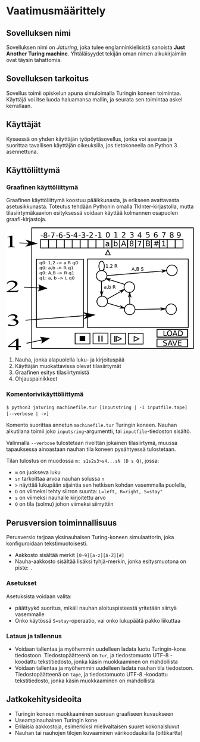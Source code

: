 # Vaatimusmäärittely

## Sovelluksen nimi

Sovelluksen nimi on *Jaturing*, joka tulee englanninkielisistä sanoista **Just Another Turing machine**. Yhtäläisyydet tekijän oman nimen alkukirjaimiin ovat täysin tahattomia.

## Sovelluksen tarkoitus

Sovellus toimii opiskelun apuna simuloimalla Turingin koneen toimintaa. Käyttäjä voi itse luoda haluamansa mallin, ja seurata sen toimintaa askel kerrallaan.

## Käyttäjät
Kyseessä on yhden käyttäjän työpöytäsovellus, jonka voi asentaa ja suorittaa tavallisen käyttäjän oikeuksilla, jos tietokoneella on Python 3 asennettuna.

## Käyttöliittymä

### Graafinen käyttöliittymä

Graafinen käyttöliittymä koostuu pääikkunasta, ja erikseen avattavasta asetusikkunasta. Toteutus tehdään Pythonin omalla TkInter-kirjastolla, mutta tilasiirtymäkaavion esityksessä voidaan käyttää kolmannen osapuolen graafi-kirjastoja.

![Käyttöliittymäluonnos](jaturing_gui_draft.png)

1. Nauha, jonka alapuolella luku- ja kirjoituspää
2. Käyttäjän muokattavissa olevat tilasiirtymät
3. Graafinen esitys tilasiirtymistä
4. Ohjauspainikkeet

### Komentorivikäyttöliittymä

```$ python3 jaturing machinefile.tur [inputstring | -i inputfile.tape] [--verbose | -v]```

Komento suorittaa annetun ```machinefile.tur``` Turingin koneen. Nauhan alkutilana toimii joko ```inputsring```-argumentti, tai ```inputfile```-tiedoston sisältö.

Valinnalla ```--verbose``` tulostetaan riveittän jokainen tilasiirtymä, muussa tapauksessa ainoastaan nauhan tila koneen pysähtyessä tulostetaan.

Tilan tulostus on muodossa ```m: s1s2s3>s4...sN (D s Q)```, jossa:
* ```m``` on juokseva luku
* ```sn``` tarkoittaa arvoa nauhan solussa ```n```
* ```>``` näyttää lukupään sijaintia sen hetkisen kohdan vasemmalla puolella, 
* ```D``` on viimeksi tehty siirron suunta: ```L=left, R=right, S=stay"```
* ```s``` on viimeksi nauhalle kirjoitettu arvo
* ```Q``` on tila (solmu) johon viimeksi siirryttiin

## Perusversion toiminnallisuus

Perusversio tarjoaa yksinauhaisen Turing-koneen simulaattorin, joka konfiguroidaan tekstimuotoisesti.
* Aakkosto sisältää merkit ```[0-9][a-z][A-Z][#]```
* Nauha-aakkosto sisältää lisäksi tyhjä-merkin, jonka esitysmuotona on piste: ```.```

### Asetukset
Asetuksista voidaan valita:
* päättyykö suoritus, mikäli nauhan aloituspisteestä yritetään siirtyä vasemmalle
* Onko käytössä ```S=stay```-operaatio, vai onko lukupäätä pakko liikuttaa

### Lataus ja tallennus
* Voidaan tallentaa ja myöhemmin uudelleen ladata luotu Turingin-kone tiedostoon. Tiedostopäätteenä on ```tur```, ja tiedostomuoto UTF-8 -koodattu tekstitiedosto, jonka käsin muokkaaminen on mahdollista
* Voidaan tallentaa ja myöhemmin uudelleen ladata nauhan tila tiedostoon. Tiedostopäätteenä on ```tape```, ja tiedostomuoto UTF-8 -koodattu tekstitiedosto, jonka käsin muokkaaminen on mahdollista

## Jatkokehitysideoita

* Turingin koneen muokkaaminen suoraan graafiseen kuvaukseen
* Useampinauhainen Turingin kone
* Erilaisia aakkostoja, esimerkiksi mielivaltaisen suuret kokonaisluvut
* Nauhan tai nauhojen tilojen kuvaaminen värikoodauksilla (bittikartta)


